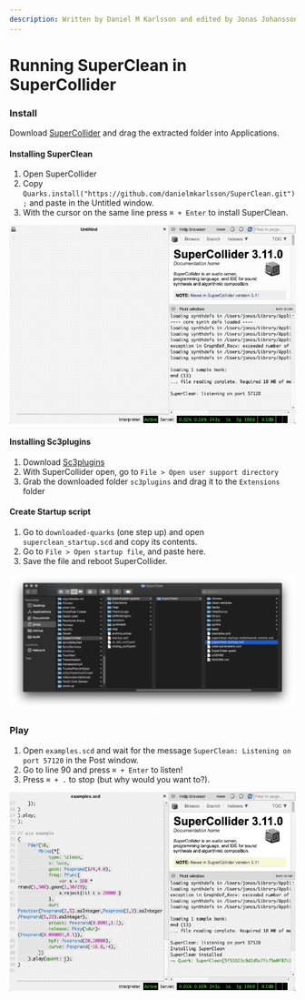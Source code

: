 ```yaml
---
description: Written by Daniel M Karlsson and edited by Jonas Johansson
---
```


# Running SuperClean in SuperCollider

### Install

Download [SuperCollider](https://supercollider.github.io/download) and drag the extracted folder into Applications.

#### Installing SuperClean

1. Open SuperCollider
2. Copy `Quarks.install("https://github.com/danielmkarlsson/SuperClean.git");` and paste in the Untitled window.
3. With the cursor on the same line press `⌘ + Enter` to install SuperClean.

![](../.gitbook/assets/supercollider-01%20%282%29.gif)

#### Installing Sc3plugins

1. Download [Sc3plugins](https://supercollider.github.io/sc3-plugins/)
2. With SuperCollider open, go to `File > Open user support directory`
3. Grab the downloaded folder `sc3plugins` and drag it to the `Extensions` folder

#### Create Startup script

1. Go to `downloaded-quarks` \(one step up\) and open `superclean_startup.scd` and copy its contents.
2. Go to `File > Open startup file`, and paste here.
3. Save the file and reboot SuperCollider.

![](../.gitbook/assets/supercollider-02.png)

### Play

1. Open `examples.scd` and wait for the message `SuperClean: Listening on port 57120` in the Post window.
2. Go to line 90 and press `⌘ + Enter` to listen! 
3. Press `⌘ + .` to stop \(but why would you want to?\).

![](../.gitbook/assets/supercollider-02.gif)

